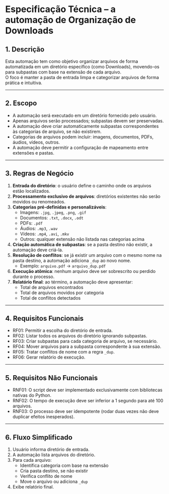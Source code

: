 # Especificação Técnica – a automação de Organização de Downloads

## 1. Descrição
Esta automação tem como objetivo organizar arquivos de forma automatizada em um diretório específico (como Downloads), movendo-os para subpastas com base na extensão de cada arquivo.  
O foco é manter a pasta de entrada limpa e categorizar arquivos de forma prática e intuitiva.

---

## 2. Escopo
- A automação será executado em um diretório fornecido pelo usuário.
- Apenas arquivos serão processados; subpastas devem ser preservadas.
- A automação deve criar automaticamente subpastas correspondentes às categorias de arquivo, se não existirem.
- Categorias de arquivos podem incluir: imagens, documentos, PDFs, áudios, vídeos, outros.
- A automação deve permitir a configuração de mapeamento entre extensões e pastas.

---

## 3. Regras de Negócio
1. **Entrada do diretório**: o usuário define o caminho onde os arquivos estão localizados.
2. **Processamento exclusivo de arquivos**: diretórios existentes não serão movidos ou renomeados.
3. **Categorias pré-definidas e personalizáveis**:
   - Imagens: `.jpg`, `.jpeg`, `.png`, `.gif`
   - Documentos: `.txt`, `.docx`, `.odt`
   - PDFs: `.pdf`
   - Áudios: `.mp3`, `.wav`
   - Vídeos: `.mp4`, `.avi`, `.mkv`
   - Outros: qualquer extensão não listada nas categorias acima
4. **Criação automática de subpastas**: se a pasta destino não existir, a automação deve criá-la.
5. **Resolução de conflitos**: se já existir um arquivo com o mesmo nome na pasta destino, a automação adiciona `_dup` ao novo nome.
   - Exemplo: `arquivo.pdf` → `arquivo_dup.pdf`
6. **Execução atômica**: nenhum arquivo deve ser sobrescrito ou perdido durante o processo.
7. **Relatório final**: ao término, a automação deve apresentar:
   - Total de arquivos encontrados
   - Total de arquivos movidos por categoria
   - Total de conflitos detectados

---

## 4. Requisitos Funcionais
- RF01: Permitir a escolha do diretório de entrada.
- RF02: Listar todos os arquivos do diretório ignorando subpastas.
- RF03: Criar subpastas para cada categoria de arquivo, se necessário.
- RF04: Mover arquivos para a subpasta correspondente à sua extensão.
- RF05: Tratar conflitos de nome com a regra `_dup`.
- RF06: Gerar relatório de execução.

---

## 5. Requisitos Não Funcionais
- RNF01: O script deve ser implementado exclusivamente com bibliotecas nativas do Python.
- RNF02: O tempo de execução deve ser inferior a 1 segundo para até 100 arquivos.
- RNF03: O processo deve ser idempotente (rodar duas vezes não deve duplicar efeitos inesperados).

---

## 6. Fluxo Simplificado
1. Usuário informa diretório de entrada.  
2. A automação lista arquivos do diretório.  
3. Para cada arquivo:  
   - Identifica categoria com base na extensão  
   - Cria pasta destino, se não existir  
   - Verifica conflito de nome  
   - Move o arquivo ou adiciona `_dup`  
4. Exibe relatório final.

